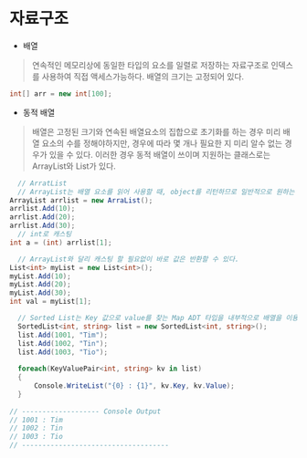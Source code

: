 # 자료구조

* 배열
> 연속적인 메모리상에 동일한 타입의 요소를 일렬로 저장하는 자료구조로 인덱스를 사용하여 직접 액세스가능하다. 
> 배열의 크기는 고정되어 있다. 
```cs
int[] arr = new int[100];
```

* 동적 배열
> 배열은 고정된 크기와 연속된 배열요소의 집합으로 초기화를 하는 경우 미리 배열 요소의 수를 정해야하지만, 경우에 따라 몇 개나 필요한 지 미리 알수 없는 경우가 있을 수 있다. 이러한 경우 동적 배열이 쓰이며 지원하는 클래스로는 ArrayList와 List<T>가 있다. 
```cs
  // ArratList
  // ArrayList는 배열 요소를 읽어 사용할 때, object를 리턴하므로 일반적으로 원하는 타입으로 먼저 캐스팅한 후 사용
ArrayList arrlist = new ArraList();
arrlist.Add(10);
arrlist.Add(20);
arrlist.Add(30);
  // int로 캐스팅
int a = (int) arrlist[1];
```

```cs
  // ArrayList와 달리 캐스팅 할 필요없이 바로 값은 반환할 수 있다. 
List<int> myList = new List<int>();
myList.Add(10);
myList.Add(20);
myList.Add(30);
int val = myList[1];
```

```cs
  // Sorted List는 Key 값으로 value를 찾는 Map ADT 타입을 내부적으로 배열을 이용해 구현한 클래스이다. 
  SortedList<int, string> list = new SortedList<int, string>();
  list.Add(1001, "Tim");
  list.Add(1002, "Tin");
  list.Add(1003, "Tio");
  
  foreach(KeyValuePair<int, string> kv in list)
  {
      Console.WriteList("{0} : {1}", kv.Key, kv.Value);
  }
  
// ------------------- Console Output
// 1001 : Tim
// 1002 : Tin
// 1003 : Tio
// ------------------------------------
```














